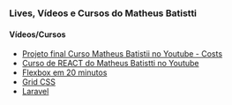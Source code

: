 ### Lives, Vídeos e Cursos do Matheus Batistti

#### Vídeos/Cursos

- <a href="./costs">Projeto final Curso Matheus Batistii no Youtube - Costs</a><br>
- <a href="./meu-primeiro-projeto-curso-react-matheus-batistti">Curso de REACT do Matheus Batistti no Youtube</a><br>
- <a href="./flexbox-em-20-minutos">Flexbox em 20 minutos</a><br>
- <a href="./grid-css">Grid CSS</a><br>
- <a href="./laravel">Laravel</a><br>
